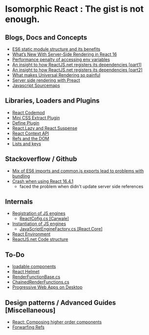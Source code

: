 # Isomorphic React : The gist is not enough. 

## Blogs, Docs and Concepts
* [ES6 static module structure and its benefits](https://exploringjs.com/es6/ch_modules.html#static-module-structure)
* [What’s New With Server-Side Rendering in React 16](https://medium.com/hackernoon/whats-new-with-server-side-rendering-in-react-16-9b0d78585d67)
* [Performance penalty of accessing env variables](https://www.reddit.com/r/node/comments/7thtlv/performance_penalty_of_accessing_env_variables/)
* [An insight to how ReactJS.net registers its dependencies [part1]](https://docs.microsoft.com/en-us/dotnet/csharp/programming-guide/classes-and-structs/static-constructors)
* [An insight to how ReactJS.net registers its dependencies [part2]](https://haacked.com/archive/2010/05/16/three-hidden-extensibility-gems-in-asp-net-4.aspx/)
* [What makes Universal Rendering so painful](https://github.com/faceyspacey/react-universal-component#what-makes-universal-rendering-so-painful)
* [Server side rendering with Preact](https://preactjs.com/guide/v10/server-side-rendering/)
* [Javascript Sourcemaps](https://developer.mozilla.org/en-US/docs/Tools/Debugger/How_to/Use_a_source_map)

## Libraries, Loaders and Plugins
* [React Codemod](https://github.com/reactjs/react-codemod)
* [Mini CSS Extract Plugin](https://github.com/webpack-contrib/mini-css-extract-plugin)
* [Define Plugin](https://webpack.js.org/plugins/define-plugin/)
* [React.Lazy and React.Suspense](https://reactjs.org/docs/code-splitting.html#reactlazy)
* [React Context API](https://reactjs.org/docs/context.html)
* [Refs and the DOM](https://reactjs.org/docs/refs-and-the-dom.html)
* [Lists and keys](https://reactjs.org/docs/lists-and-keys.html)


## Stackoverflow / Github
* [Mix of ES6 imports and common.js exports lead to problems with bundling](https://github.com/almende/vis/issues/2934)
* [Crash when using React 16.4.1](https://github.com/reactjs/React.NET/issues/555)
  * faced the problem when didn't update server side references

## Internals
* [Registration of JS engines](https://github.com/Taritsyn/JavaScriptEngineSwitcher/wiki/Registration-of-JS-engines)
  * [ReactCofig.cs [Carwale]](https://github.com/carwale/carwaleweb/blob/develop/Carwale/App_Start/ReactConfig.cs#L37)
* [Instantiation of JS engines](https://github.com/Taritsyn/JavaScriptEngineSwitcher/wiki/Creating-instances-of-JS-engines)
  * [JavaScriptEngineFactory.cs [React.Core]](https://github.com/reactjs/React.NET/blob/master/src/React.Core/JavaScriptEngineFactory.cs#L274)
* [React Environment](https://github.com/reactjs/React.NET/blob/master/src/React.Core/ReactEnvironment.cs#L85)
* [ReactJS.net Code structure](https://reactjs.net/dev/code-structure.html#interfaces-and-dependency-injection)

## To-Do
* [loadable components](https://github.com/smooth-code/loadable-components)
* [React Helmet](https://github.com/nfl/react-helmet)
* [RenderFunctionBase.cs](https://github.com/reactjs/React.NET/blob/master/src/React.Core/RenderFunctionsBase.cs)
* [ChainedRenderFunctions.cs](https://github.com/reactjs/React.NET/blob/master/src/React.Core/RenderFunctions/ChainedRenderFunctions.cs)
* [Progressive Web Apps on Desktop](https://developers.google.com/web/progressive-web-apps/desktop)

## Design patterns / Advanced Guides [Miscellaneous]
* [React: Composing higher order components](https://medium.com/dailyjs/react-composing-higher-order-components-hocs-3a5288e78f55)
* [Forwarfing Refs](https://reactjs.org/docs/forwarding-refs.html)
